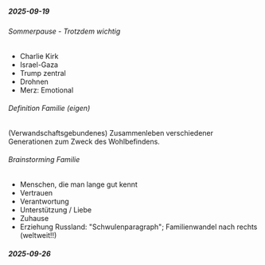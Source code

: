 ##### 2025-09-19
###### Sommerpause - Trotzdem wichtig
- Charlie Kirk
- Israel-Gaza
- Trump zentral
- Drohnen
- Merz: Emotional
###### Definition Familie (eigen)
(Verwandschaftsgebundenes) Zusammenleben verschiedener Generationen zum Zweck des Wohlbefindens. 
###### Brainstorming Familie
- Menschen, die man lange gut kennt
- Vertrauen
- Verantwortung
- Unterstützung / Liebe
- Zuhause
- Erziehung
Russland: "Schwulenparagraph"; Familienwandel nach rechts (weltweit!!)
##### 2025-09-26
